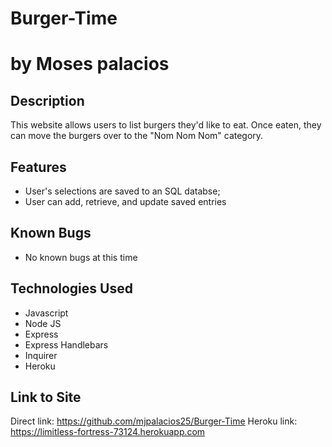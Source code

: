 # Burger-Time

# by Moses palacios

## Description
This website allows users to list burgers they'd like to eat. Once eaten, they can move the burgers over to the "Nom Nom Nom" category.

## Features
* User's selections are saved to an SQL databse;
* User can add, retrieve, and update saved entries

## Known Bugs
* No known bugs at this time

## Technologies Used
* Javascript
* Node JS
* Express
* Express Handlebars
* Inquirer
* Heroku 

## Link to Site 
Direct link: https://github.com/mjpalacios25/Burger-Time
Heroku link: https://limitless-fortress-73124.herokuapp.com
